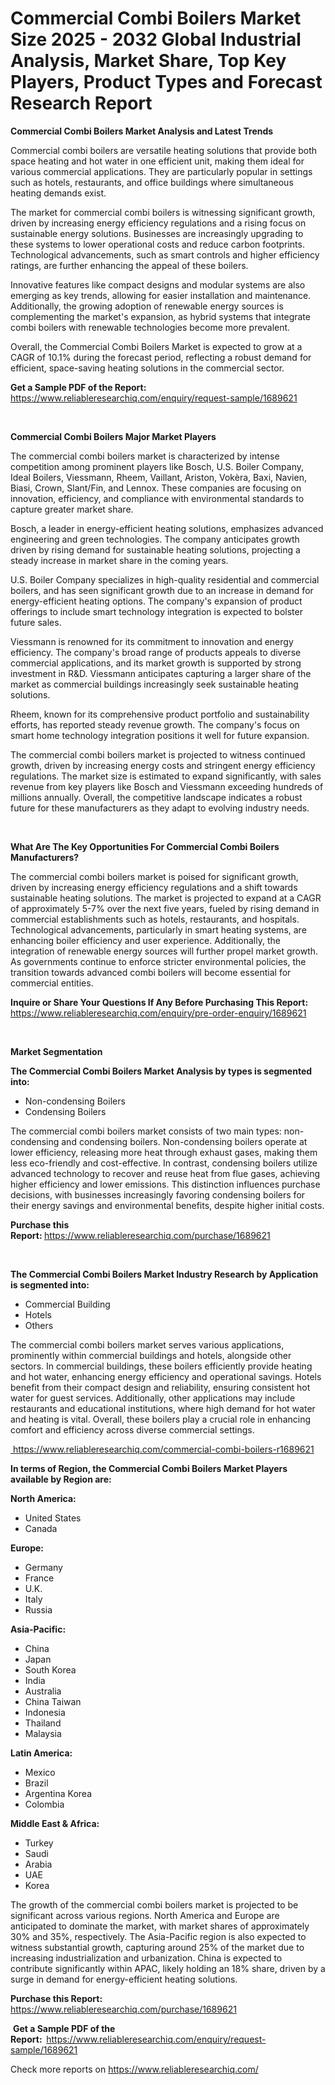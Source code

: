<p><h1>Commercial Combi Boilers Market Size 2025 - 2032 Global Industrial Analysis, Market Share, Top Key Players, Product Types and Forecast Research Report</h1></p><p><strong>Commercial Combi Boilers Market Analysis and Latest Trends</strong></p>
<p><p>Commercial combi boilers are versatile heating solutions that provide both space heating and hot water in one efficient unit, making them ideal for various commercial applications. They are particularly popular in settings such as hotels, restaurants, and office buildings where simultaneous heating demands exist.</p><p>The market for commercial combi boilers is witnessing significant growth, driven by increasing energy efficiency regulations and a rising focus on sustainable energy solutions. Businesses are increasingly upgrading to these systems to lower operational costs and reduce carbon footprints. Technological advancements, such as smart controls and higher efficiency ratings, are further enhancing the appeal of these boilers.</p><p>Innovative features like compact designs and modular systems are also emerging as key trends, allowing for easier installation and maintenance. Additionally, the growing adoption of renewable energy sources is complementing the market's expansion, as hybrid systems that integrate combi boilers with renewable technologies become more prevalent. </p><p>Overall, the Commercial Combi Boilers Market is expected to grow at a CAGR of 10.1% during the forecast period, reflecting a robust demand for efficient, space-saving heating solutions in the commercial sector.</p></p>
<p><strong>Get a Sample PDF of the Report:&nbsp;</strong> <a href="https://www.reliableresearchiq.com/enquiry/request-sample/1689621?utm_campaign=3505&utm_medium=2&utm_source=Github&utm_content=ia&utm_term=26032025&utm_id=commercial-combi-boilers">https://www.reliableresearchiq.com/enquiry/request-sample/1689621</a></p>
<p>&nbsp;</p>
<p><strong>Commercial Combi Boilers Major Market Players</strong></p>
<p><p>The commercial combi boilers market is characterized by intense competition among prominent players like Bosch, U.S. Boiler Company, Ideal Boilers, Viessmann, Rheem, Vaillant, Ariston, Vokèra, Baxi, Navien, Biasi, Crown, Slant/Fin, and Lennox. These companies are focusing on innovation, efficiency, and compliance with environmental standards to capture greater market share.</p><p>Bosch, a leader in energy-efficient heating solutions, emphasizes advanced engineering and green technologies. The company anticipates growth driven by rising demand for sustainable heating solutions, projecting a steady increase in market share in the coming years.</p><p>U.S. Boiler Company specializes in high-quality residential and commercial boilers, and has seen significant growth due to an increase in demand for energy-efficient heating options. The company's expansion of product offerings to include smart technology integration is expected to bolster future sales.</p><p>Viessmann is renowned for its commitment to innovation and energy efficiency. The company's broad range of products appeals to diverse commercial applications, and its market growth is supported by strong investment in R&D. Viessmann anticipates capturing a larger share of the market as commercial buildings increasingly seek sustainable heating solutions.</p><p>Rheem, known for its comprehensive product portfolio and sustainability efforts, has reported steady revenue growth. The company's focus on smart home technology integration positions it well for future expansion.</p><p>The commercial combi boilers market is projected to witness continued growth, driven by increasing energy costs and stringent energy efficiency regulations. The market size is estimated to expand significantly, with sales revenue from key players like Bosch and Viessmann exceeding hundreds of millions annually. Overall, the competitive landscape indicates a robust future for these manufacturers as they adapt to evolving industry needs.</p></p>
<p>&nbsp;</p>
<p><strong>What Are The Key Opportunities For Commercial Combi Boilers Manufacturers?</strong></p>
<p><p>The commercial combi boilers market is poised for significant growth, driven by increasing energy efficiency regulations and a shift towards sustainable heating solutions. The market is projected to expand at a CAGR of approximately 5-7% over the next five years, fueled by rising demand in commercial establishments such as hotels, restaurants, and hospitals. Technological advancements, particularly in smart heating systems, are enhancing boiler efficiency and user experience. Additionally, the integration of renewable energy sources will further propel market growth. As governments continue to enforce stricter environmental policies, the transition towards advanced combi boilers will become essential for commercial entities.</p></p>
<p><strong>Inquire or Share Your Questions If Any Before Purchasing This Report:</strong> <a href="https://www.reliableresearchiq.com/enquiry/pre-order-enquiry/1689621?utm_campaign=3505&utm_medium=2&utm_source=Github&utm_content=ia&utm_term=26032025&utm_id=commercial-combi-boilers">https://www.reliableresearchiq.com/enquiry/pre-order-enquiry/1689621</a></p>
<p>&nbsp;</p>
<p><strong>Market Segmentation</strong></p>
<p><strong>The Commercial Combi Boilers Market Analysis by types is segmented into:</strong></p>
<p><ul><li>Non-condensing Boilers</li><li>Condensing Boilers</li></ul></p>
<p><p>The commercial combi boilers market consists of two main types: non-condensing and condensing boilers. Non-condensing boilers operate at lower efficiency, releasing more heat through exhaust gases, making them less eco-friendly and cost-effective. In contrast, condensing boilers utilize advanced technology to recover and reuse heat from flue gases, achieving higher efficiency and lower emissions. This distinction influences purchase decisions, with businesses increasingly favoring condensing boilers for their energy savings and environmental benefits, despite higher initial costs.</p></p>
<p><strong>Purchase this Report:&nbsp;</strong><a href="https://www.reliableresearchiq.com/purchase/1689621?utm_campaign=3505&utm_medium=2&utm_source=Github&utm_content=ia&utm_term=26032025&utm_id=commercial-combi-boilers">https://www.reliableresearchiq.com/purchase/1689621</a></p>
<p>&nbsp;</p>
<p><strong>The Commercial Combi Boilers Market Industry Research by Application is segmented into:</strong></p>
<p><ul><li>Commercial Building</li><li>Hotels</li><li>Others</li></ul></p>
<p><p>The commercial combi boilers market serves various applications, prominently within commercial buildings and hotels, alongside other sectors. In commercial buildings, these boilers efficiently provide heating and hot water, enhancing energy efficiency and operational savings. Hotels benefit from their compact design and reliability, ensuring consistent hot water for guest services. Additionally, other applications may include restaurants and educational institutions, where high demand for hot water and heating is vital. Overall, these boilers play a crucial role in enhancing comfort and efficiency across diverse commercial settings.</p></p>
<p><a href="https://www.reliableresearchiq.com/commercial-combi-boilers-r1689621?utm_campaign=3505&utm_medium=2&utm_source=Github&utm_content=ia&utm_term=26032025&utm_id=commercial-combi-boilers">&nbsp;https://www.reliableresearchiq.com/commercial-combi-boilers-r1689621</a></p>
<p><strong>In terms of Region, the Commercial Combi Boilers Market Players available by Region are:</strong></p>
<p>
    <p> <strong> North America: </strong>
        <ul>
            <li>United States</li>
            <li>Canada</li>
        </ul>
        </p> 
    <p> <strong> Europe: </strong>
        <ul>
            <li>Germany</li>
            <li>France</li>
            <li>U.K.</li>
            <li>Italy</li>
            <li>Russia</li>
        </ul>
        </p> 
    <p> <strong> Asia-Pacific: </strong>
        <ul>
            <li>China</li>
            <li>Japan</li>
            <li>South Korea</li>
            <li>India</li>
            <li>Australia</li>
            <li>China Taiwan</li>
            <li>Indonesia</li>
            <li>Thailand</li>
            <li>Malaysia</li>
        </ul>
        </p> 
    <p> <strong> Latin America: </strong>
        <ul>
            <li>Mexico</li>
            <li>Brazil</li>
            <li>Argentina Korea</li>
            <li>Colombia</li>
        </ul>
        </p> 
    <p> <strong> Middle East & Africa: </strong>
        <ul>
            <li>Turkey</li>
            <li>Saudi</li>
            <li>Arabia</li>
            <li>UAE</li>
            <li>Korea</li>
        </ul>
    </p>
    </p>
<p><p>The growth of the commercial combi boilers market is projected to be significant across various regions. North America and Europe are anticipated to dominate the market, with market shares of approximately 30% and 35%, respectively. The Asia-Pacific region is also expected to witness substantial growth, capturing around 25% of the market due to increasing industrialization and urbanization. China is expected to contribute significantly within APAC, likely holding an 18% share, driven by a surge in demand for energy-efficient heating solutions.</p></p>
<p><strong>Purchase this Report: </strong><a href="https://www.reliableresearchiq.com/purchase/1689621?utm_campaign=3505&utm_medium=2&utm_source=Github&utm_content=ia&utm_term=26032025&utm_id=commercial-combi-boilers">https://www.reliableresearchiq.com/purchase/1689621</a></p>
<p>&nbsp;<strong>Get a Sample PDF of the Report:&nbsp;&nbsp;</strong><a href="https://www.reliableresearchiq.com/enquiry/request-sample/1689621?utm_campaign=3505&utm_medium=2&utm_source=Github&utm_content=ia&utm_term=26032025&utm_id=commercial-combi-boilers">https://www.reliableresearchiq.com/enquiry/request-sample/1689621</a></p>
<p><strong></strong></p>
<p>Check more reports on <a href="https://www.reliableresearchiq.com/?utm_campaign=3505&utm_medium=2&utm_source=Github&utm_content=ia&utm_term=26032025&utm_id=commercial-combi-boilers">https://www.reliableresearchiq.com/</a></p>